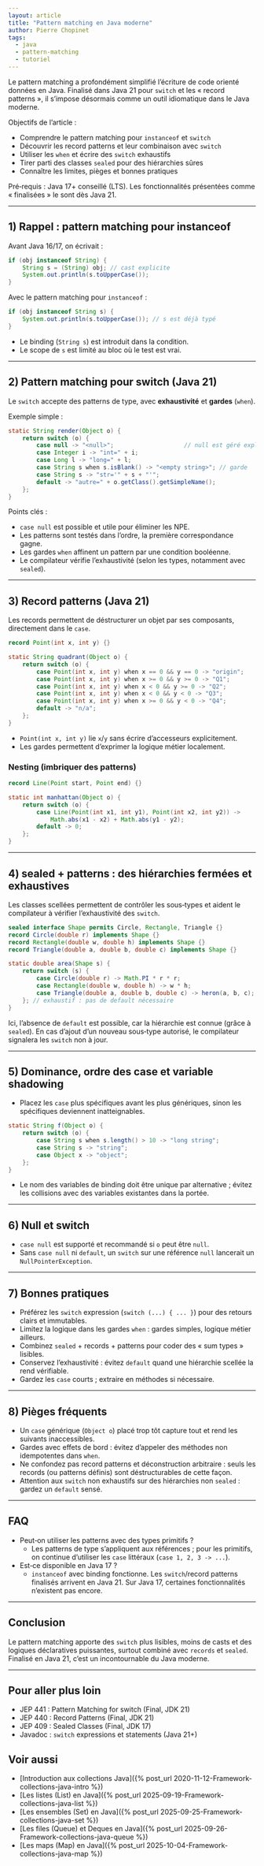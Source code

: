 ```yaml
---
layout: article
title: "Pattern matching en Java moderne"
author: Pierre Chopinet
tags:
  - java
  - pattern-matching
  - tutoriel
---
```


Le pattern matching a profondément simplifié l’écriture de code orienté données en Java. Finalisé dans Java 21 pour `switch` et les « record patterns », il s’impose désormais comme un outil idiomatique dans le Java moderne.
<!--more-->

Objectifs de l’article :
- Comprendre le pattern matching pour `instanceof` et `switch`
- Découvrir les record patterns et leur combinaison avec `switch`
- Utiliser les `when` et écrire des `switch` exhaustifs
- Tirer parti des classes `sealed` pour des hiérarchies sûres
- Connaître les limites, pièges et bonnes pratiques

Pré‑requis : Java 17+ conseillé (LTS). Les fonctionnalités présentées comme « finalisées » le sont dès Java 21.

---

## 1) Rappel : pattern matching pour instanceof

Avant Java 16/17, on écrivait :

```java
if (obj instanceof String) {
    String s = (String) obj; // cast explicite
    System.out.println(s.toUpperCase());
}
```

Avec le pattern matching pour `instanceof` :

```java
if (obj instanceof String s) {
    System.out.println(s.toUpperCase()); // s est déjà typé
}
```

- Le binding (`String s`) est introduit dans la condition.
- Le scope de `s` est limité au bloc où le test est vrai.

---

## 2) Pattern matching pour switch (Java 21)

Le `switch` accepte des patterns de type, avec **exhaustivité** et **gardes** (`when`).

Exemple simple :

```java
static String render(Object o) {
    return switch (o) {
        case null -> "<null>";                    // null est géré explicitement
        case Integer i -> "int=" + i;
        case Long l -> "long=" + l;
        case String s when s.isBlank() -> "<empty string>"; // garde
        case String s -> "str='" + s + "'";
        default -> "autre=" + o.getClass().getSimpleName();
    };
}
```

Points clés :
- `case null` est possible et utile pour éliminer les NPE.
- Les patterns sont testés dans l’ordre, la première correspondance gagne.
- Les gardes `when` affinent un pattern par une condition booléenne.
- Le compilateur vérifie l’exhaustivité (selon les types, notamment avec `sealed`).

---

## 3) Record patterns (Java 21)

Les records permettent de déstructurer un objet par ses composants, directement dans le `case`.

```java
record Point(int x, int y) {}

static String quadrant(Object o) {
    return switch (o) {
        case Point(int x, int y) when x == 0 && y == 0 -> "origin";
        case Point(int x, int y) when x >= 0 && y >= 0 -> "Q1";
        case Point(int x, int y) when x < 0 && y >= 0 -> "Q2";
        case Point(int x, int y) when x < 0 && y < 0 -> "Q3";
        case Point(int x, int y) when x >= 0 && y < 0 -> "Q4";
        default -> "n/a";
    };
}
```

- `Point(int x, int y)` lie `x`/`y` sans écrire d’accesseurs explicitement.
- Les gardes permettent d’exprimer la logique métier localement.

### Nesting (imbriquer des patterns)

```java
record Line(Point start, Point end) {}

static int manhattan(Object o) {
    return switch (o) {
        case Line(Point(int x1, int y1), Point(int x2, int y2)) ->
            Math.abs(x1 - x2) + Math.abs(y1 - y2);
        default -> 0;
    };
}
```

---

## 4) sealed + patterns : des hiérarchies fermées et exhaustives

Les classes scellées permettent de contrôler les sous‑types et aident le compilateur à vérifier l’exhaustivité des `switch`.

```java
sealed interface Shape permits Circle, Rectangle, Triangle {}
record Circle(double r) implements Shape {}
record Rectangle(double w, double h) implements Shape {}
record Triangle(double a, double b, double c) implements Shape {}

static double area(Shape s) {
    return switch (s) {
        case Circle(double r) -> Math.PI * r * r;
        case Rectangle(double w, double h) -> w * h;
        case Triangle(double a, double b, double c) -> heron(a, b, c);
    }; // exhaustif : pas de default nécessaire
}
```

Ici, l’absence de `default` est possible, car la hiérarchie est connue (grâce à `sealed`). En cas d’ajout d’un nouveau sous‑type autorisé, le compilateur signalera les `switch` non à jour.

---

## 5) Dominance, ordre des case et variable shadowing

- Placez les `case` plus spécifiques avant les plus génériques, sinon les spécifiques deviennent inatteignables.

```java
static String f(Object o) {
    return switch (o) {
        case String s when s.length() > 10 -> "long string";
        case String s -> "string";
        case Object x -> "object";
    };
}
```

- Le nom des variables de binding doit être unique par alternative ; évitez les collisions avec des variables existantes dans la portée.

---

## 6) Null et switch

- `case null` est supporté et recommandé si `o` peut être `null`.
- Sans `case null` ni `default`, un `switch` sur une référence `null` lancerait un `NullPointerException`.

---

## 7) Bonnes pratiques

- Préférez les `switch` expression (`switch (...) { ... }`) pour des retours clairs et immutables.
- Limitez la logique dans les gardes `when` : gardes simples, logique métier ailleurs.
- Combinez `sealed` + records + patterns pour coder des « sum types » lisibles.
- Conservez l’exhaustivité : évitez `default` quand une hiérarchie scellée la rend vérifiable.
- Gardez les `case` courts ; extraire en méthodes si nécessaire.

---

## 8) Pièges fréquents

- Un `case` générique (`Object o`) placé trop tôt capture tout et rend les suivants inaccessibles.
- Gardes avec effets de bord : évitez d’appeler des méthodes non idempotentes dans `when`.
- Ne confondez pas record patterns et déconstruction arbitraire : seuls les records (ou patterns définis) sont déstructurables de cette façon.
- Attention aux `switch` non exhaustifs sur des hiérarchies non `sealed` : gardez un `default` sensé.

---

## FAQ

- Peut‑on utiliser les patterns avec des types primitifs ?
  - Les patterns de type s’appliquent aux références ; pour les primitifs, on continue d’utiliser les `case` littéraux (`case 1, 2, 3 -> ...`).
- Est‑ce disponible en Java 17 ?
  - `instanceof` avec binding fonctionne. Les `switch`/record patterns finalisés arrivent en Java 21. Sur Java 17, certaines fonctionnalités n’existent pas encore.

---

## Conclusion

Le pattern matching apporte des `switch` plus lisibles, moins de casts et des logiques déclaratives puissantes, surtout combiné avec `records` et `sealed`. Finalisé en Java 21, c’est un incontournable du Java moderne.

---

## Pour aller plus loin

- JEP 441 : Pattern Matching for switch (Final, JDK 21)
- JEP 440 : Record Patterns (Final, JDK 21)
- JEP 409 : Sealed Classes (Final, JDK 17)
- Javadoc : `switch` expressions et statements (Java 21+)

## Voir aussi

- [Introduction aux collections Java]({% post_url 2020-11-12-Framework-collections-java-intro %})
- [Les listes (List) en Java]({% post_url 2025-09-19-Framework-collections-java-list %})
- [Les ensembles (Set) en Java]({% post_url 2025-09-25-Framework-collections-java-set %})
- [Les files (Queue) et Deques en Java]({% post_url 2025-09-26-Framework-collections-java-queue %})
- [Les maps (Map) en Java]({% post_url 2025-10-04-Framework-collections-java-map %})
